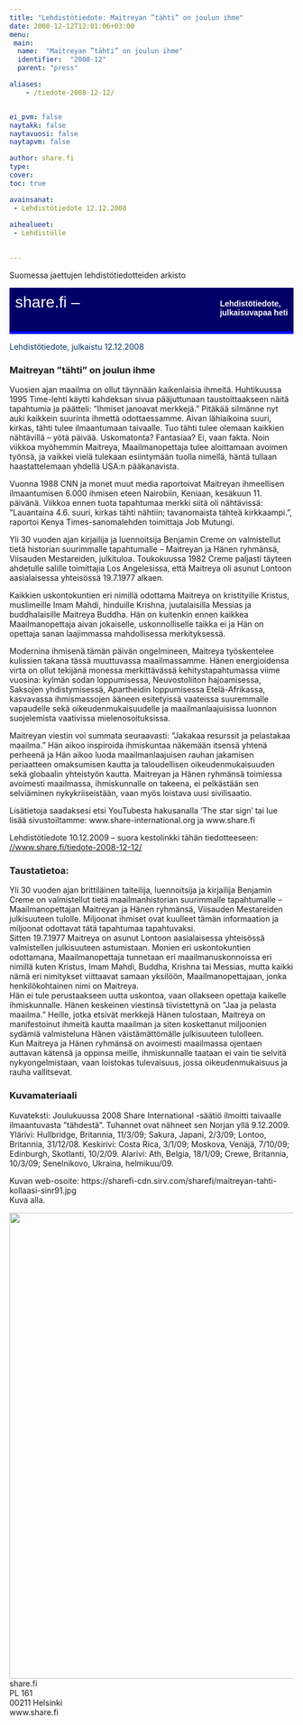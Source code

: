 ```yaml
---
title: "Lehdistötiedote: Maitreyan ”tähti” on joulun ihme"
date: 2008-12-12T12:01:06+03:00
menu:
 main:
  name:  "Maitreyan ”tähti” on joulun ihme"
  identifier:  "2008-12"
  parent: "press"

aliases:
    - /tiedote-2008-12-12/


ei_pvm: false
naytakk: false
naytavuosi: false
naytapvm: false

author: share.fi
type: 
cover:
toc: true

avainsanat:
 - Lehdistötiedote 12.12.2008
 
aihealueet:
 - Lehdistölle
 

---
```



<p class="alustus">Suomessa jaettujen lehdistötiedotteiden arkisto</p>
<div style="padding: 10px 10px 35px 10px; background-color: #000066; color: #ffffff; font-family: Trebuchet MS,Verdana,Helvetica,sans-serif; row-height: 46px; font-size: 28px;">share.fi &#8211; <span style="float: right; padding: 10px 0px 0px 0px; font-family: Verdana,Geneva,Arial,Helvetica,sans-serif; row-height: 18px; font-size: 14px;"><strong>Lehdistötiedote,<br />
julkaisuvapaa heti</strong></span></div>
<div style="padding: 0px 0px 5px 0px; background-color: #0000ff; color: #ffffff; row-height: 0px; font-size: 0px;">&#8212;</div>
<p><span style="color: #003366;">Lehdistötiedote, julkaistu 12.12.2008</span></p>
<h3>Maitreyan ”tähti” on joulun ihme</h3>
<p> Vuosien ajan maailma on ollut täynnään kaikenlaisia ihmeitä. Huhtikuussa 1995 Time-lehti käytti kahdeksan sivua pääjuttunaan taustoittaakseen näitä tapahtumia ja päätteli: ”Ihmiset janoavat merkkejä.” Pitäkää silmänne nyt auki kaikkein suurinta ihmettä odottaessamme. Aivan lähiaikoina suuri, kirkas, tähti tulee ilmaantumaan taivaalle. Tuo tähti tulee olemaan kaikkien nähtävillä – yötä päivää. Uskomatonta? Fantasiaa? Ei, vaan fakta. Noin viikkoa myöhemmin Maitreya, Maailmanopettaja tulee aloittamaan avoimen työnsä, ja vaikkei vielä tulekaan esiintymään tuolla nimellä, häntä tullaan haastattelemaan yhdellä USA:n pääkanavista.</p>

<p>Vuonna 1988 CNN ja monet muut media raportoivat Maitreyan ihmeellisen ilmaantumisen 6.000 ihmisen eteen Nairobiin, Keniaan, kesäkuun 11. päivänä. Viikkoa ennen tuota tapahtumaa merkki siitä oli nähtävissä: ”Lauantaina 4.6. suuri, kirkas tähti nähtiin; tavanomaista tähteä kirkkaampi.”, raportoi Kenya Times-sanomalehden toimittaja Job Mutungi.</p>

<p>Yli 30 vuoden ajan kirjailija ja luennoitsija Benjamin Creme on valmistellut tietä historian suurimmalle tapahtumalle – Maitreyan ja Hänen ryhmänsä, Viisauden Mestareiden, julkituloa. Toukokuussa 1982 Creme paljasti täyteen ahdetulle salille toimittajia Los Angelesissa, että Maitreya oli asunut Lontoon aasialaisessa yhteisössä 19.7.1977 alkaen.</p>

<p>Kaikkien uskontokuntien eri nimillä odottama Maitreya on kristityille Kristus, muslimeille Imam Mahdi, hinduille Krishna, juutalaisilla Messias ja buddhalaisille Maitreya Buddha. Hän on kuitenkin ennen kaikkea Maailmanopettaja aivan jokaiselle, uskonnolliselle taikka ei ja Hän on opettaja sanan laajimmassa mahdollisessa merkityksessä.</p>

<p>Modernina ihmisenä tämän päivän ongelmineen, Maitreya työskentelee kulissien takana tässä muuttuvassa maailmassamme. Hänen energioidensa virta on ollut tekijänä monessa merkittävässä kehitystapahtumassa viime vuosina: kylmän sodan loppumisessa, Neuvostoliiton hajoamisessa, Saksojen yhdistymisessä, Apartheidin loppumisessa Etelä-Afrikassa, kasvavassa ihmismassojen ääneen esitetyissä vaateissa suuremmalle vapaudelle sekä oikeudenmukaisuudelle ja maailmanlaajuisissa luonnon suojelemista vaativissa mielenosoituksissa.</p>

<p>Maitreyan viestin voi summata seuraavasti: ”Jakakaa resurssit ja pelastakaa maailma.” Hän aikoo inspiroida ihmiskuntaa näkemään itsensä yhtenä perheenä ja Hän aikoo luoda maailmanlaajuisen rauhan jakamisen periaatteen omaksumisen kautta ja taloudellisen oikeudenmukaisuuden sekä globaalin yhteistyön kautta. Maitreyan ja Hänen ryhmänsä toimiessa avoimesti maailmassa, ihmiskunnalle on takeena, ei pelkästään sen selviäminen nykykriiseistään, vaan myös loistava uusi sivilisaatio.</p>

<p>Lisätietoja saadaksesi etsi YouTubesta hakusanalla &#8217;The star sign&#8217; tai lue lisää sivustoiltamme: www.share-international.org ja www.share.fi</p>

<p>Lehdistötiedote 10.12.2009 – suora kestolinkki tähän tiedotteeseen: <a title="Spiraalivalo Norjassa on Maitreyan 'tähti'" href="/tiedote-2008-12-12/" target="_blank">//www.share.fi/tiedote-2008-12-12/</a></p>

<h3>Taustatietoa:</h3>
<p>Yli 30 vuoden ajan brittiläinen taiteilija, luennoitsija ja kirjailija Benjamin Creme on valmistellut tietä maailmanhistorian suurimmalle tapahtumalle &#8211; Maailmanopettajan Maitreyan ja Hänen ryhmänsä, Viisauden Mestareiden julkisuuteen tulolle. Miljoonat ihmiset ovat kuulleet tämän informaation ja miljoonat odottavat tätä tapahtumaa tapahtuvaksi.<br />
Sitten 19.7.1977 Maitreya on asunut Lontoon aasialaisessa yhteisössä valmistellen julkisuuteen astumistaan. Monien eri uskontokuntien odottamana, Maailmanopettaja tunnetaan eri maailmanuskonnoissa eri nimillä kuten Kristus, Imam Mahdi, Buddha, Krishna tai Messias, mutta kaikki nämä eri nimitykset viittaavat samaan yksilöön, Maailmanopettajaan, jonka henkilökohtainen nimi on Maitreya.<br />
Hän ei tule perustaakseen uutta uskontoa, vaan ollakseen opettaja kaikelle ihmiskunnalle. Hänen keskeinen viestinsä tiivistettynä on &#8221;Jaa ja pelasta maailma.&#8221; Heille, jotka etsivät merkkejä Hänen tulostaan, Maitreya on manifestoinut ihmeitä kautta maailman ja siten koskettanut miljoonien sydämiä valmisteluna Hänen väistämättömälle julkisuuteen tulolleen.<br />
Kun Maitreya ja Hänen ryhmänsä on avoimesti maailmassa ojentaen auttavan kätensä ja oppinsa meille, ihmiskunnalle taataan ei vain tie selvitä nykyongelmistaan, vaan loistokas tulevaisuus, jossa oikeudenmukaisuus ja rauha vallitsevat.</p>
<h3>Kuvamateriaali</h3>
<p>Kuvateksti: Joulukuussa 2008 Share International -säätiö ilmoitti taivaalle ilmaantuvasta &#8221;tähdestä&#8221;. Tuhannet ovat nähneet sen Norjan yllä 9.12.2009. Ylärivi: Hullbridge, Britannia, 11/3/09; Sakura, Japani, 2/3/09; Lontoo, Britannia, 31/12/08. Keskirivi: Costa Rica, 3/1/09; Moskova, Venäjä, 7/10/09; Edinburgh, Skotlanti, 10/2/09. Alarivi: Ath, Belgia, 18/1/09; Crewe, Britannia, 10/3/09; Senelnikovo, Ukraina, helmikuu/09.</p>
<p>Kuvan web-osoite: https://sharefi-cdn.sirv.com/sharefi/maitreyan-tahti-kollaasi-sinr91.jpg<br />
Kuva alla.</p>
<p><img src="https://sharefi-cdn.sirv.com/sharefi/maitreyan-tahti-kollaasi-sinr91.jpg" width="827" height="827" alt="" /><br />
<span style="">share.fi</span><br />
PL 161<br />
00211 Helsinki<br />
www.share.fi</p>
</div>